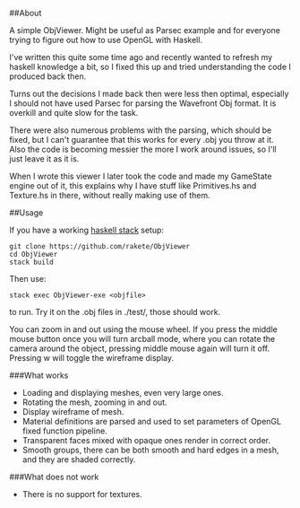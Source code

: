##About

A simple ObjViewer. Might be useful as Parsec example and for everyone trying to figure out how to use OpenGL with Haskell.

I've written this quite some time ago and recently wanted to refresh my haskell knowledge a bit, so I fixed this up and tried understanding the code I produced back then.

Turns out the decisions I made back then were less then optimal, especially I should not have used Parsec for parsing the Wavefront Obj format. It is overkill and quite slow for the task.

There were also numerous problems with the parsing, which should be fixed, but I can't guarantee that this works for every .obj you throw at it. Also the code is becoming messier the more I work around issues, so I'll just leave it as it is.

When I wrote this viewer I later took the code and made my GameState engine out of it, this explains why I have stuff like Primitives.hs and Texture.hs in there, without really making use of them.

##Usage

If you have a working [haskell stack](https://docs.haskellstack.org/en/stable/README/) setup:

    git clone https://github.com/rakete/ObjViewer
    cd ObjViewer
    stack build

Then use:

    stack exec ObjViewer-exe <objfile>

to run. Try it on the .obj files in ./test/, those should work.

You can zoom in and out using the mouse wheel. If you press the middle mouse button once you will turn arcball mode, where you can rotate the camera around the object, pressing middle mouse again will turn it off. Pressing w will toggle the wireframe display.

###What works

- Loading and displaying meshes, even very large ones.
- Rotating the mesh, zooming in and out.
- Display wireframe of mesh.
- Material definitions are parsed and used to set parameters of OpenGL fixed function pipeline.
- Transparent faces mixed with opaque ones render in correct order.
- Smooth groups, there can be both smooth and hard edges in a mesh, and they are shaded correctly.

###What does not work

- There is no support for textures.
